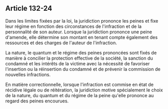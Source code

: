 Article 132-24
----
Dans les limites fixées par la loi, la juridiction prononce les peines et fixe
leur régime en fonction des circonstances de l'infraction et de la personnalité
de son auteur. Lorsque la juridiction prononce une peine d'amende, elle
détermine son montant en tenant compte également des ressources et des charges
de l'auteur de l'infraction.

La nature, le quantum et le régime des peines prononcées sont fixés de manière à
concilier la protection effective de la société, la sanction du condamné et les
intérêts de la victime avec la nécessité de favoriser l'insertion ou la
réinsertion du condamné et de prévenir la commission de nouvelles infractions.

En matière correctionnelle, lorsque l'infraction est commise en état de récidive
légale ou de réitération, la juridiction motive spécialement le choix de la
nature, du quantum et du régime de la peine qu'elle prononce au regard des
peines encourues.
